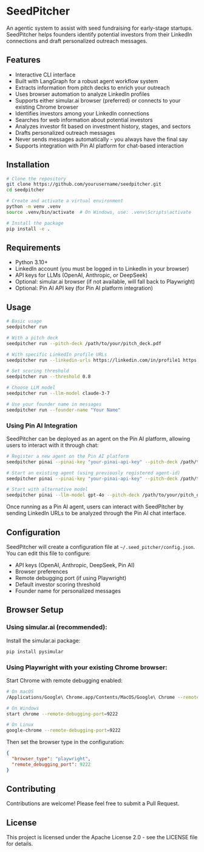 # SeedPitcher

An agentic system to assist with seed fundraising for early-stage startups. SeedPitcher helps founders identify potential investors from their LinkedIn connections and draft personalized outreach messages.

## Features

- Interactive CLI interface
- Built with LangGraph for a robust agent workflow system
- Extracts information from pitch decks to enrich your outreach
- Uses browser automation to analyze LinkedIn profiles
- Supports either simular.ai browser (preferred) or connects to your existing Chrome browser
- Identifies investors among your LinkedIn connections
- Searches for web information about potential investors
- Analyzes investor fit based on investment history, stages, and sectors
- Drafts personalized outreach messages
- Never sends messages automatically - you always have the final say
- Supports integration with Pin AI platform for chat-based interaction

## Installation

```bash
# Clone the repository
git clone https://github.com/yourusername/seedpitcher.git
cd seedpitcher

# Create and activate a virtual environment
python -m venv .venv
source .venv/bin/activate  # On Windows, use: .venv\Scripts\activate

# Install the package
pip install -e .
```

## Requirements

- Python 3.10+
- LinkedIn account (you must be logged in to LinkedIn in your browser)
- API keys for LLMs (OpenAI, Anthropic, or DeepSeek)
- Optional: simular.ai browser (if not available, will fall back to Playwright)
- Optional: Pin AI API key (for Pin AI platform integration)

## Usage

```bash
# Basic usage
seedpitcher run

# With a pitch deck
seedpitcher run --pitch-deck /path/to/your/pitch_deck.pdf

# With specific LinkedIn profile URLs
seedpitcher run --linkedin-urls https://linkedin.com/in/profile1 https://linkedin.com/in/profile2

# Set scoring threshold
seedpitcher run --threshold 0.8

# Choose LLM model
seedpitcher run --llm-model claude-3-7

# Use your founder name in messages
seedpitcher run --founder-name "Your Name"
```

### Using Pin AI Integration

SeedPitcher can be deployed as an agent on the Pin AI platform, allowing users to interact with it through chat:

```bash
# Register a new agent on the Pin AI platform
seedpitcher pinai --pinai-key "your-pinai-api-key" --pitch-deck /path/to/your/pitch_deck.pdf --founder-name "Your Name" --register-only

# Start an existing agent (using previously registered agent-id)
seedpitcher pinai --pinai-key "your-pinai-api-key" --pitch-deck /path/to/your/pitch_deck.pdf --agent-id 123

# Start with alternative model
seedpitcher pinai --llm-model gpt-4o --pitch-deck /path/to/your/pitch_deck.pdf
```

Once running as a Pin AI agent, users can interact with SeedPitcher by sending LinkedIn URLs to be analyzed through the Pin AI chat interface.

## Configuration

SeedPitcher will create a configuration file at `~/.seed_pitcher/config.json`. You can edit this file to configure:

- API keys (OpenAI, Anthropic, DeepSeek, Pin AI)
- Browser preferences
- Remote debugging port (if using Playwright)
- Default investor scoring threshold
- Founder name for personalized messages

## Browser Setup

### Using simular.ai (recommended):

Install the simular.ai package:

```bash
pip install pysimular
```

### Using Playwright with your existing Chrome browser:

Start Chrome with remote debugging enabled:

```bash
# On macOS
/Applications/Google\ Chrome.app/Contents/MacOS/Google\ Chrome --remote-debugging-port=9222

# On Windows
start chrome --remote-debugging-port=9222

# On Linux
google-chrome --remote-debugging-port=9222
```

Then set the browser type in the configuration:

```json
{
  "browser_type": "playwright",
  "remote_debugging_port": 9222
}
```

## Contributing

Contributions are welcome! Please feel free to submit a Pull Request.

## License

This project is licensed under the Apache License 2.0 - see the LICENSE file for details.
